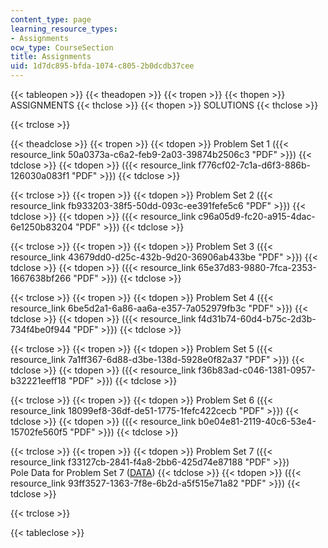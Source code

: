 ```yaml
---
content_type: page
learning_resource_types:
- Assignments
ocw_type: CourseSection
title: Assignments
uid: 1d7dc895-bfda-1074-c805-2b0dcdb37cee
---
```


{{< tableopen >}}
{{< theadopen >}}
{{< tropen >}}
{{< thopen >}}
ASSIGNMENTS
{{< thclose >}}
{{< thopen >}}
SOLUTIONS
{{< thclose >}}

{{< trclose >}}

{{< theadclose >}}
{{< tropen >}}
{{< tdopen >}}
Problem Set 1 ({{< resource_link 50a0373a-c6a2-feb9-2a03-39874b2506c3 "PDF" >}})
{{< tdclose >}}
{{< tdopen >}}
({{< resource_link f776cf02-7c1a-d6f3-886b-126030a083f1 "PDF" >}})
{{< tdclose >}}

{{< trclose >}}
{{< tropen >}}
{{< tdopen >}}
Problem Set 2 ({{< resource_link fb933203-38f5-50dd-093c-ee391fefe5c6 "PDF" >}})
{{< tdclose >}}
{{< tdopen >}}
({{< resource_link c96a05d9-fc20-a915-4dac-6e1250b83204 "PDF" >}})
{{< tdclose >}}

{{< trclose >}}
{{< tropen >}}
{{< tdopen >}}
Problem Set 3 ({{< resource_link 43679dd0-d25c-432b-9d20-36906ab433be "PDF" >}})
{{< tdclose >}}
{{< tdopen >}}
({{< resource_link 65e37d83-9880-7fca-2353-1667638bf266 "PDF" >}})
{{< tdclose >}}

{{< trclose >}}
{{< tropen >}}
{{< tdopen >}}
Problem Set 4 ({{< resource_link 6be5d2a1-6a86-aa6a-e357-7a052979fb3c "PDF" >}})
{{< tdclose >}}
{{< tdopen >}}
({{< resource_link f4d31b74-60d4-b75c-2d3b-734f4be0f944 "PDF" >}})
{{< tdclose >}}

{{< trclose >}}
{{< tropen >}}
{{< tdopen >}}
Problem Set 5 ({{< resource_link 7a1ff367-6d88-d3be-138d-5928e0f82a37 "PDF" >}})
{{< tdclose >}}
{{< tdopen >}}
({{< resource_link f36b83ad-c046-1381-0957-b32221eeff18 "PDF" >}})
{{< tdclose >}}

{{< trclose >}}
{{< tropen >}}
{{< tdopen >}}
Problem Set 6 ({{< resource_link 18099ef8-36df-de51-1775-1fefc422cecb "PDF" >}})
{{< tdclose >}}
{{< tdopen >}}
({{< resource_link b0e04e81-2119-40c6-53e4-15702fe560f5 "PDF" >}})
{{< tdclose >}}

{{< trclose >}}
{{< tropen >}}
{{< tdopen >}}
Problem Set 7 ({{< resource_link f33127cb-2841-f4a8-2bb6-425d74e87188 "PDF" >}})  
Pole Data for Problem Set 7 ([DATA](/courses/civil-and-environmental-engineering/1-124j-foundations-of-software-engineering-fall-2000/assignments/pole.data))
{{< tdclose >}}
{{< tdopen >}}
({{< resource_link 93ff3527-1363-7f8e-6b2d-a5f515e71a82 "PDF" >}})
{{< tdclose >}}

{{< trclose >}}

{{< tableclose >}}